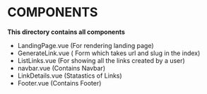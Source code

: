# COMPONENTS

**This directory contains all components**

- LandingPage.vue (For rendering landing page)
- GenerateLink.vue ( Form which takes url and slug in the index)
- ListLinks.vue (For showing all the links created by a user)
- navbar.vue (Contains Navbar)
- LinkDetails.vue (Statastics of Links)
- Footer.vue (Contains Footer)
